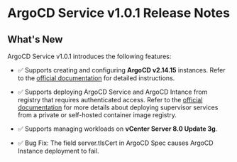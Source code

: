 
# ArgoCD Service v1.0.1 Release Notes

## What's New

ArgoCD Service v1.0.1 introduces the following features:

- ✅ Supports creating and configuring **ArgoCD v2.14.15** instances.
  Refer to the [official documentation](https://techdocs.broadcom.com/us/en/vmware-cis/vcf/vsphere-supervisor-services-and-standalone-components/latest/using-supervisor-services/using-argo-cd-service.html) for detailed instructions.

- ✅ Supports deploying ArgoCD Service and ArgoCD Intance from registry that requires authenticated access.
  Refer to the [official documentation](https://techdocs.broadcom.com/us/en/vmware-cis/vcf/vsphere-supervisor-services-and-standalone-components/latest/managing-supervisor-services-with-vsphere-iaas-control-plane/deploying-supervisor-services-from-a-private-container-image-registry.html) for more details about deploying supervisor services from a private or self-hosted container image registry.

- ✅ Supports managing workloads on **vCenter Server 8.0 Update 3g**.

- ✅ Bug Fix: The field server.tlsCert in ArgoCD Spec causes ArgoCD Instance deployment to fail.